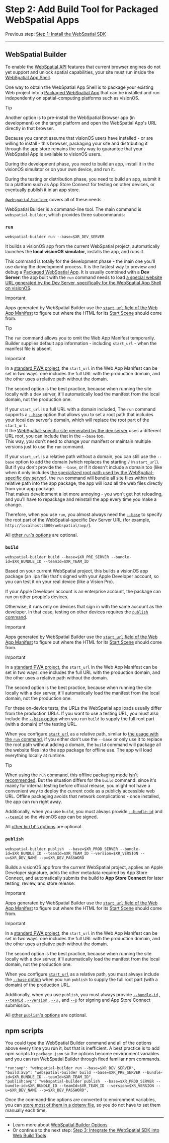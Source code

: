 # Step 2: Add Build Tool for Packaged WebSpatial Apps

Previous step: [Step 1: Install the WebSpatial SDK](step-1-install-the-webspatial-sdk.md)

---

<a id="webspatial-builder"></a>
## WebSpatial Builder

To enable the [WebSpatial API](../../core-concepts/unique-concepts-in-webspatial.md#webspatial-api) features that current browser engines do not yet support and unlock spatial capabilities, your site must run inside the [WebSpatial App Shell](../../core-concepts/unique-concepts-in-webspatial.md#webspatial-sdk).

One way to obtain the WebSpatial App Shell is to package your existing Web project into a [Packaged WebSpatial App](../../core-concepts/unique-concepts-in-webspatial.md#webspatial-sdk) that can be installed and run independently on spatial-computing platforms such as visionOS.

> [!TIP]
> Another option is to pre-install the WebSpatial Browser app (in development) on the target platform and open the WebSpatial App's URL directly in that browser.
>
> Because you cannot assume that visionOS users have installed - or are willing to install - this browser, packaging your site and distributing it through the app store remains the only way to guarantee that your WebSpatial App is available to visionOS users.

During the development phase, you need to build an app, install it in the visionOS simulator or on your own device, and run it.

During the testing or distribution phase, you need to build an app, submit it to a platform such as App Store Connect for testing on other devices, or eventually publish it in an app store.

[`@webspatial/builder`](./step-1-install-the-webspatial-sdk.md#builder) covers all of these needs.

WebSpatial Builder is a command-line tool. The main command is `webspatial-builder`, which provides three subcommands:

<a id="run"></a>
### `run`

```shell
webspatial-builder run --base=$XR_DEV_SERVER
```

It builds a visionOS app from the current WebSpatial project, automatically launches the **local visionOS simulator**, installs the app, and runs it.

This command is totally for the development phase - the main one you'll use during the development process. It is the fastest way to preview and debug a [Packaged WebSpatial App](../../core-concepts/unique-concepts-in-webspatial.md#webspatial-sdk). It is usually combined with a **Dev Server**: the app built with the `run` command needs to load [a special website URL generated by the Dev Server, specifically for the WebSpatial App Shell on visionOS](./generate-a-webspatial-specific-website.md).

> [!IMPORTANT]
> Apps generated by WebSpatial Builder use the [`start_url` field of the Web App Manifest](./add-web-app-manifest.md#start-url) to figure out where the HTML for its [Start Scene](../../core-concepts/scenes-and-spatial-layouts.md#start-scene) should come from.

> [!TIP]
> The `run` command allows you to omit the Web App Manifest temporarily. Builder supplies default app information - including `start_url` - when the manifest file is absent.

> [!IMPORTANT]
> In a [standard PWA project](./prerequisite-become-a-minimal-pwa.md), the `start_url` in the Web App Manifest can be set in two ways: one includes the full URL with the production domain, and the other uses a relative path without the domain.
>
> The second option is the best practice, because when running the site locally with a dev server, it'll automatically load the manifest from the local domain, not the production one.

If your `start_url` is a full URL with a domain included, The `run` command supports a [`--base`](./options-of-the-webspatial-builder.md#base-for-devserver) option that allows you to set a root path that includes your local dev server's domain, which will replace the root part of the `start_url`.<br/>
If the [WebSpatial-specific site generated by the dev server](./generate-a-webspatial-specific-website.md) uses a different URL root, you can include that in the `--base` too.<br/>
This way, you don't need to change your manifest or maintain multiple versions just to use the `run` command.

If your `start_url` is a relative path without a domain, you can still use the `--base` option to add the domain (which replaces the starting `/` in `start_url`).<br/>
But if you don't provide the `--base`, or if it doesn't include a domain too (like when it only includes [the specialized root path used by the WebSpatial-specific dev server](./generate-a-webspatial-specific-website.md)), the `run` command will bundle all site files within this relative path into the app package, the app will load all the web files directly from your app package.<br/>
That makes development a lot more annoying - you won't get hot reloading, and you'll have to repackage and reinstall the app every time you make a change.

Therefore, when you use `run`, you almost always need the [`--base`](./options-of-the-webspatial-builder.md#base-for-devserver) to specify the root part of the WebSpatial-specific Dev Server URL (for example, `http://localhost:3000/webspatial/avp/`).

All [other `run`'s options](./options-of-the-webspatial-builder.md) are optional.

<a id="build"></a>
### `build`

```shell
webspatial-builder build --base=$XR_PRE_SERVER --bundle-id=$XR_BUNDLE_ID --teamId=$XR_TEAM_ID
```

Based on your current WebSpatial project, this builds a visionOS app package (an .ipa file) that's signed with your Apple Developer account, so you can test it on your real device (like a Vision Pro).

If your Apple Developer account is an enterprise account, the package can run on other people's devices.

Otherwise, it runs only on devices that sign in with the same account as the developer. In that case, testing on other devices requires the [`publish` command](#publish).

> [!IMPORTANT]
> Apps generated by WebSpatial Builder use the [`start_url` field of the Web App Manifest](./add-web-app-manifest.md#start-url) to figure out where the HTML for its [Start Scene](../../core-concepts/scenes-and-spatial-layouts.md#start-scene) should come from.

> [!IMPORTANT]
> In a [standard PWA project](./prerequisite-become-a-minimal-pwa.md), the `start_url` in the Web App Manifest can be set in two ways: one includes the full URL with the production domain, and the other uses a relative path without the domain.
>
> The second option is the best practice, because when running the site locally with a dev server, it'll automatically load the manifest from the local domain, not the production one.

For these on-device tests, the URLs the WebSpatial app loads usually differ from the production URLs. If you want to use a testing URL, you must also include the [`--base` option](./options-of-the-webspatial-builder.md#base-for-devserver) when you run `build` to supply the full root part (with a domain) of the testing URL.

When you configure [`start_url`](./add-web-app-manifest.md#start-url) as a relative path, similar to [the usage with the `run` command](#run), if you either don't use the `--base` or only use it to replace the root path without adding a domain, the `build` command will package all the website files into the app package for offline use. The app will load everything locally at runtime.

> [!TIP]
> When using the `run` command, this offline packaging mode [isn't recommended](#run). But the situation differs for the `build` command: since it's mainly for internal testing before official release, you might not have a convenient way to deploy the current code as a publicly accessible web URL. Offline packaging avoids that network complications - once installed, the app can run right away.

Additionally, when you use `build`, you must always provide [`--bundle-id`](./options-of-the-webspatial-builder.md#bundle-id) and [`--teamId`](./options-of-the-webspatial-builder.md#team-id) so the visionOS app can be signed.

All [other `build`'s options](./options-of-the-webspatial-builder.md) are optional.

<a id="publish"></a>
### `publish`

```shell
webspatial-builder publish  --base=$XR_PROD_SERVER --bundle-id=$XR_BUNDLE_ID --teamId=$XR_TEAM_ID --version=$XR_VERSION --u=$XR_DEV_NAME --p=$XR_DEV_PASSWORD
```

Builds a visionOS app from the current WebSpatial project, applies an Apple Developer signature, adds the other metadata required by App Store Connect, and automatically submits the build to **App Store Connect** for later testing, review, and store release.

> [!IMPORTANT]
> Apps generated by WebSpatial Builder use the [`start_url` field of the Web App Manifest](./add-web-app-manifest.md#start-url) to figure out where the HTML for its [Start Scene](../../core-concepts/scenes-and-spatial-layouts.md#start-scene) should come from.

> [!IMPORTANT]
> In a [standard PWA project](./prerequisite-become-a-minimal-pwa.md), the `start_url` in the Web App Manifest can be set in two ways: one includes the full URL with the production domain, and the other uses a relative path without the domain.
>
> The second option is the best practice, because when running the site locally with a dev server, it'll automatically load the manifest from the local domain, not the production one.

When you configure [`start_url`](./add-web-app-manifest.md#start-url) as a relative path, you must always include the [`--base` option](./options-of-the-webspatial-builder.md#base-for-devserver) when you run `publish` to supply the full root part (with a domain) of the production URL.

Additionally, when you use `publish`, you must always provide [`--bundle-id`](./options-of-the-webspatial-builder.md#bundle-id) , [`--teamId`](./options-of-the-webspatial-builder.md#team-id) , [`--version`](./options-of-the-webspatial-builder.md#version) , [`--u`](./options-of-the-webspatial-builder.md#username) , and [`--p`](./options-of-the-webspatial-builder.md#password) for signing and App Store Connect submission.

All [other `publish`'s options](./options-of-the-webspatial-builder.md) are optional.

<a id="npm-scripts"></a>
## npm scripts

You could type the WebSpatial Builder command and all of the options above every time you run it, but that is inefficient. A best practice is to add npm scripts to `package.json` so the options become environment variables and you can run WebSpatial Builder through fixed familiar npm commands.

```json5
"run:avp": "webspatial-builder run --base=$XR_DEV_SERVER",
"build:avp": "webspatial-builder build --base=$XR_PRE_SERVER --bundle-id=$XR_BUNDLE_ID --teamId=$XR_TEAM_ID",
"publish:avp": "webspatial-builder publish  --base=$XR_PROD_SERVER --bundle-id=$XR_BUNDLE_ID --teamId=$XR_TEAM_ID --version=$XR_VERSION --u=$XR_DEV_NAME --p=$XR_DEV_PASSWORD",
```

Once the command-line options are converted to environment variables, you can [store most of them in a dotenv file](optional-simplify-webspatial-builder-using-dotenv.md), so you do not have to set them manually each time.

---

- Learn more about [WebSpatial Builder Options](options-of-the-webspatial-builder.md)
- Or continue to the next step: [Step 3: Integrate the WebSpatial SDK into Web Build Tools](step-3-integrate-webspatial-sdk-into-web-build-tools.md)
